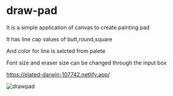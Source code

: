 # draw-pad
 
It is a simple application of canvas to create  painting pad

It has line cap values of butt,round,square

And color for line is selcted from palete

Font size and eraser size can be changed through the input box

https://elated-darwin-107742.netlify.app/


![drawpad](https://user-images.githubusercontent.com/51694233/87873644-d87ab880-c9e0-11ea-9705-ee607b12b183.jpg)
